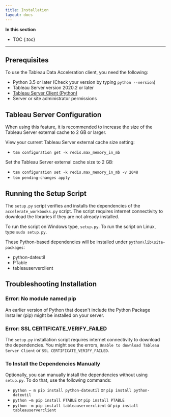 ```yaml
---
title: Installation
layout: docs
---
```


**In this section**

* TOC
{:toc}

----

## Prerequisites

To use the Tableau Data Acceleration client, you need the following:

* Python 3.5 or later (Check your version by typing `python --version`)
* Tableau Server version 2020.2 or later
* [Tableau Server Client (Python)](https://tableau.github.io/server-client-python/)
* Server or site administrator permissions

## Tableau Server Configuration

When using this feature, it is recommended to increase the size of the Tableau Server external cache to 2 GB or larger.

View your current Tableau Server external cache size setting:

* `tsm configuration get -k redis.max_memory_in_mb`

Set the Tableau Server external cache size to 2 GB:

* `tsm configuration set -k redis.max_memory_in_mb -v 2048`
* `tsm pending-changes apply`

## Running the Setup Script

The `setup.py` script verifies and installs the dependencies of the `accelerate_workbooks.py` script. The script requires internet connectivity to download the libraries if they are not already installed.

To run the script on Windows type, `setup.py`. To run the script on Linux, type `sudo setup.py`.

These Python-based dependencies will be installed under `python\lib\site-packages`:

* python-dateutil 
* PTable 
* tableauserverclient 

## Troubleshooting Installation

### Error: No module named pip

An earlier version of Python that doesn't include the Python Package Installer (pip) might be installed on your server.

### Error: SSL CERTIFICATE_VERIFY_FAILED

The `setup.py` installation script requires internet connectivity to download the dependencies. You might see the errors, `Unable to download Tableau Server Client` or `SSL CERTIFICATE_VERIFY_FAILED`.

### To Install the Dependencies Manually

Optionally, you can manually install the dependencies without using `setup.py`. To do that, use the following commands:

* `python – m pip install python-dateutil` or `pip install python-dateutil`
* `python –m pip install PTABLE` or `pip install PTABLE`
* `python –m pip install tableauserverclient` or `pip install tableauserverclient`
